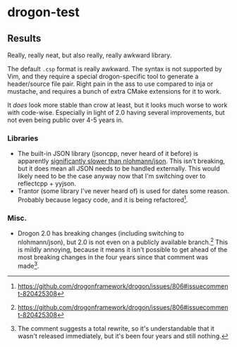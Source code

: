 # drogon-test

## Results

Really, really neat, but also really, really awkward library.

The default `.csp` format is really awkward. The syntax is not supported by Vim, and they require a special drogon-specific tool to generate a header/source file pair. Right pain in the ass to use compared to inja or mustache, and requires a bunch of extra CMake extensions for it to work. 

It _does_ look more stable than crow at least, but it looks much worse to work with code-wise. Especially in light of 2.0 having several improvements, but not even being public over 4-5 years in. 

### Libraries
* The built-in JSON library (jsoncpp, never heard of it before) is apparently [significantly slower than nlohmann/json](https://github.com/drogonframework/drogon/issues/682#issuecomment-758337004). This isn't breaking, but it does mean all JSON needs to be handled externally. This would likely need to be the case anyway now that I'm switching over to reflectcpp + yyjson.
* Trantor (some library I've never heard of) is used for dates some reason. Probably because legacy code, and it is being refactored[^1]. 


### Misc.
* Drogon 2.0 has breaking changes (including switching to nlohmann/json), but 2.0 is not even on a publicly available branch.[^1] This is mildly annoying, because it means it isn't possible to get ahead of the most breaking changes in the four years since that comment was made[^2].


[^1]: https://github.com/drogonframework/drogon/issues/806#issuecomment-820425308
[^2]: The comment suggests a total rewrite, so it's understandable that it wasn't released immediately, but it's been four years and still nothing. 
